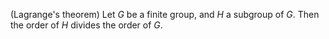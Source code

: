 (Lagrange's theorem) Let $G$ be a finite group, and $H$ a subgroup of $G$. Then the order of $H$ divides the order of $G$.
